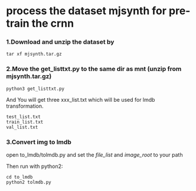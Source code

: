 # process the dataset mjsynth for pre-train the crnn

### 1.Download and unzip the dataset by
```
tar xf mjsynth.tar.gz
```

### 2.Move the get_listtxt.py to the same dir as mnt (unzip from mjsynth.tar.gz)
```
python3 get_listtxt.py
```
And You will get three xxx_list.txt which will be used for lmdb transformation.
```
test_list.txt
train_list.txt
val_list.txt
```
### 3.Convert img to lmdb

open to_lmdb/tolmdb.py and set the *file_list* and *image_root* to your path 

Then run with python2:
```
cd to_lmdb
python2 tolmdb.py
```
